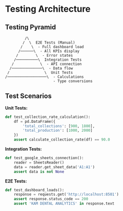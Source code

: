 # Testing Architecture

## Testing Pyramid

```
         /\
        /  \  E2E Tests (Manual)
       /    \  - Full dashboard load
      /──────\  - All KPIs display
     /        \  - Error states
    /──────────\  Integration Tests
   /            \  - API connection
  /──────────────\  - Data flow
 /                \  Unit Tests
/──────────────────\  - Calculations
                      - Type conversions
```

## Test Scenarios

**Unit Tests:**
```python
def test_collection_rate_calculation():
    df = pd.DataFrame({
        'total_collections': [900, 1800],
        'total_production': [1000, 2000]
    })
    assert calculate_collection_rate(df) == 90.0
```

**Integration Tests:**
```python
def test_google_sheets_connection():
    reader = SheetsReader()
    data = reader.get_sheet_data('A1:A1')
    assert data is not None
```

**E2E Tests:**
```python
def test_dashboard_loads():
    response = requests.get('http://localhost:8501')
    assert response.status_code == 200
    assert 'KAM DENTAL ANALYTICS' in response.text
```
